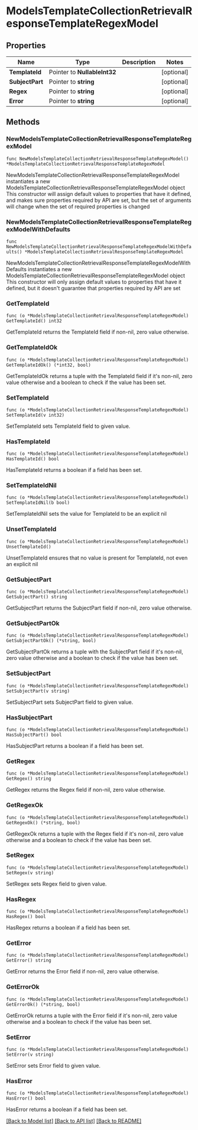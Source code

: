# ModelsTemplateCollectionRetrievalResponseTemplateRegexModel

## Properties

Name | Type | Description | Notes
------------ | ------------- | ------------- | -------------
**TemplateId** | Pointer to **NullableInt32** |  | [optional] 
**SubjectPart** | Pointer to **string** |  | [optional] 
**Regex** | Pointer to **string** |  | [optional] 
**Error** | Pointer to **string** |  | [optional] 

## Methods

### NewModelsTemplateCollectionRetrievalResponseTemplateRegexModel

`func NewModelsTemplateCollectionRetrievalResponseTemplateRegexModel() *ModelsTemplateCollectionRetrievalResponseTemplateRegexModel`

NewModelsTemplateCollectionRetrievalResponseTemplateRegexModel instantiates a new ModelsTemplateCollectionRetrievalResponseTemplateRegexModel object
This constructor will assign default values to properties that have it defined,
and makes sure properties required by API are set, but the set of arguments
will change when the set of required properties is changed

### NewModelsTemplateCollectionRetrievalResponseTemplateRegexModelWithDefaults

`func NewModelsTemplateCollectionRetrievalResponseTemplateRegexModelWithDefaults() *ModelsTemplateCollectionRetrievalResponseTemplateRegexModel`

NewModelsTemplateCollectionRetrievalResponseTemplateRegexModelWithDefaults instantiates a new ModelsTemplateCollectionRetrievalResponseTemplateRegexModel object
This constructor will only assign default values to properties that have it defined,
but it doesn't guarantee that properties required by API are set

### GetTemplateId

`func (o *ModelsTemplateCollectionRetrievalResponseTemplateRegexModel) GetTemplateId() int32`

GetTemplateId returns the TemplateId field if non-nil, zero value otherwise.

### GetTemplateIdOk

`func (o *ModelsTemplateCollectionRetrievalResponseTemplateRegexModel) GetTemplateIdOk() (*int32, bool)`

GetTemplateIdOk returns a tuple with the TemplateId field if it's non-nil, zero value otherwise
and a boolean to check if the value has been set.

### SetTemplateId

`func (o *ModelsTemplateCollectionRetrievalResponseTemplateRegexModel) SetTemplateId(v int32)`

SetTemplateId sets TemplateId field to given value.

### HasTemplateId

`func (o *ModelsTemplateCollectionRetrievalResponseTemplateRegexModel) HasTemplateId() bool`

HasTemplateId returns a boolean if a field has been set.

### SetTemplateIdNil

`func (o *ModelsTemplateCollectionRetrievalResponseTemplateRegexModel) SetTemplateIdNil(b bool)`

 SetTemplateIdNil sets the value for TemplateId to be an explicit nil

### UnsetTemplateId
`func (o *ModelsTemplateCollectionRetrievalResponseTemplateRegexModel) UnsetTemplateId()`

UnsetTemplateId ensures that no value is present for TemplateId, not even an explicit nil
### GetSubjectPart

`func (o *ModelsTemplateCollectionRetrievalResponseTemplateRegexModel) GetSubjectPart() string`

GetSubjectPart returns the SubjectPart field if non-nil, zero value otherwise.

### GetSubjectPartOk

`func (o *ModelsTemplateCollectionRetrievalResponseTemplateRegexModel) GetSubjectPartOk() (*string, bool)`

GetSubjectPartOk returns a tuple with the SubjectPart field if it's non-nil, zero value otherwise
and a boolean to check if the value has been set.

### SetSubjectPart

`func (o *ModelsTemplateCollectionRetrievalResponseTemplateRegexModel) SetSubjectPart(v string)`

SetSubjectPart sets SubjectPart field to given value.

### HasSubjectPart

`func (o *ModelsTemplateCollectionRetrievalResponseTemplateRegexModel) HasSubjectPart() bool`

HasSubjectPart returns a boolean if a field has been set.

### GetRegex

`func (o *ModelsTemplateCollectionRetrievalResponseTemplateRegexModel) GetRegex() string`

GetRegex returns the Regex field if non-nil, zero value otherwise.

### GetRegexOk

`func (o *ModelsTemplateCollectionRetrievalResponseTemplateRegexModel) GetRegexOk() (*string, bool)`

GetRegexOk returns a tuple with the Regex field if it's non-nil, zero value otherwise
and a boolean to check if the value has been set.

### SetRegex

`func (o *ModelsTemplateCollectionRetrievalResponseTemplateRegexModel) SetRegex(v string)`

SetRegex sets Regex field to given value.

### HasRegex

`func (o *ModelsTemplateCollectionRetrievalResponseTemplateRegexModel) HasRegex() bool`

HasRegex returns a boolean if a field has been set.

### GetError

`func (o *ModelsTemplateCollectionRetrievalResponseTemplateRegexModel) GetError() string`

GetError returns the Error field if non-nil, zero value otherwise.

### GetErrorOk

`func (o *ModelsTemplateCollectionRetrievalResponseTemplateRegexModel) GetErrorOk() (*string, bool)`

GetErrorOk returns a tuple with the Error field if it's non-nil, zero value otherwise
and a boolean to check if the value has been set.

### SetError

`func (o *ModelsTemplateCollectionRetrievalResponseTemplateRegexModel) SetError(v string)`

SetError sets Error field to given value.

### HasError

`func (o *ModelsTemplateCollectionRetrievalResponseTemplateRegexModel) HasError() bool`

HasError returns a boolean if a field has been set.


[[Back to Model list]](../README.md#documentation-for-models) [[Back to API list]](../README.md#documentation-for-api-endpoints) [[Back to README]](../README.md)


